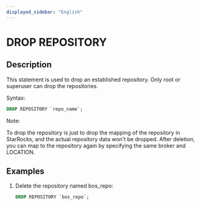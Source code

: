 ```yaml
---
displayed_sidebar: "English"
---
```


# DROP REPOSITORY

## Description

This statement is used to drop an established repository. Only root or superuser can drop the repositories.

Syntax:

```sql
DROP REPOSITORY `repo_name`;
```

Note:

To drop the repository is just to drop the mapping of the repository in StarRocks, and the actual repository data won't be dropped. After deletion, you can map to the repository again by specifying the same broker and LOCATION.

## Examples

1. Delete the repository named bos_repo:

    ```sql
    DROP REPOSITORY `bos_repo`;
    ```
